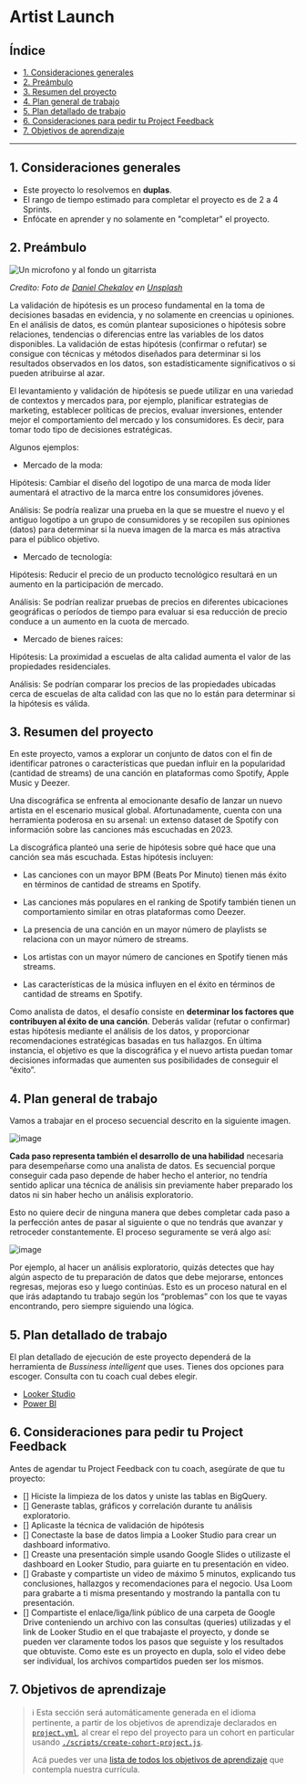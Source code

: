 # Artist Launch

## Índice

* [1. Consideraciones generales](#1-consideraciones-generales)
* [2. Preámbulo](#2-preámbulo)
* [3. Resumen del proyecto](#3-resumen-del-proyecto)
* [4. Plan general de trabajo](#4-plan-general-de-trabajo)
* [5. Plan detallado de trabajo](#5-plan-detallado-de-trabajo)
* [6. Consideraciones para pedir tu Project Feedback](#6-consideraciones-para-pedir-tu-project-feedback)
* [7. Objetivos de aprendizaje](#7-objetivos-de-aprendizaje)

***

## 1. Consideraciones generales

* Este proyecto lo resolvemos en **duplas**.
* El rango de tiempo estimado para completar el proyecto es de 2 a 4 Sprints.
* Enfócate en aprender y no solamente en "completar" el proyecto.

## 2. Preámbulo

![Un microfono y al fondo un gitarrista](https://images.unsplash.com/photo-1535712593684-0efd191312bb)

_Credito: Foto de [Daniel Chekalov](https://unsplash.com/@dchuck?utm_content=creditCopyText&utm_medium=referral&utm_source=unsplash)_
_en [Unsplash](https://unsplash.com/photos/guitarist-holding-black-guitar-4YhwiEsL0AQ?utm_content=creditCopyText&utm_medium=referral&utm_source=unsplash)_

La validación de hipótesis es un proceso fundamental en la toma de
decisiones basadas en evidencia, y no solamente en creencias u
opiniones. En el análisis de datos, es común plantear suposiciones o
hipótesis sobre relaciones, tendencias o diferencias entre las variables
de los datos disponibles. La validación de estas hipótesis (confirmar o
refutar) se consigue con técnicas y métodos diseñados para determinar si
los resultados observados en los datos, son estadísticamente
significativos o si pueden atribuirse al azar.

El levantamiento y validación de hipótesis
se puede utilizar en una variedad de contextos y mercados para, por
ejemplo, planificar estrategias de marketing, establecer políticas de
precios, evaluar inversiones, entender mejor el comportamiento del
mercado y los consumidores. Es decir, para tomar todo tipo de decisiones
estratégicas.

Algunos ejemplos:

* Mercado de la moda:

Hipótesis: Cambiar el diseño del logotipo de una marca de moda líder
aumentará el atractivo de la marca entre los consumidores jóvenes.

Análisis: Se podría realizar una prueba en la que se muestre el nuevo y
el antiguo logotipo a un grupo de consumidores y se recopilen sus
opiniones (datos) para determinar si la nueva imagen de la marca es más
atractiva para el público objetivo.

* Mercado de tecnología:

Hipótesis: Reducir el precio de un producto tecnológico resultará en un
aumento en la participación de mercado.

Análisis: Se podrían realizar pruebas de precios en diferentes
ubicaciones geográficas o períodos de tiempo para evaluar si esa
reducción de precio conduce a un aumento en la cuota de mercado.

* Mercado de bienes raíces:

Hipótesis: La proximidad a escuelas de alta calidad aumenta el valor de
las propiedades residenciales.

Análisis: Se podrían comparar los precios de las propiedades ubicadas
cerca de escuelas de alta calidad con las que no lo están para
determinar si la hipótesis es válida.

## 3. Resumen del proyecto

En este proyecto, vamos a explorar un conjunto de datos con el fin de
identificar patrones o características que puedan influir en la
popularidad (cantidad de streams) de una canción en plataformas como
Spotify, Apple Music y Deezer.

Una discográfica se enfrenta al emocionante desafío de
lanzar un nuevo artista en el escenario musical global. Afortunadamente,
cuenta con una herramienta poderosa en su arsenal: un extenso dataset de
Spotify con información sobre las canciones más escuchadas en 2023.

La discográfica planteó una serie de hipótesis sobre qué hace que una
canción sea más escuchada. Estas hipótesis incluyen:

* Las canciones con un mayor BPM (Beats Por Minuto) tienen más éxito en
  términos de cantidad de streams en Spotify.

* Las canciones más populares en el ranking de Spotify también tienen un
  comportamiento similar en otras plataformas como Deezer.

* La presencia de una canción en un mayor número de playlists se
  relaciona con un mayor número de streams.

* Los artistas con un mayor número de canciones en Spotify tienen más
  streams.

* Las características de la música influyen en el éxito en términos de
  cantidad de streams en Spotify.

Como analista de datos,
el desafío consiste en **determinar los factores que contribuyen al éxito
de una canción**. Deberás validar (refutar o confirmar) estas hipótesis
mediante el análisis de los datos, y proporcionar recomendaciones estratégicas
basadas en tus hallazgos. En última instancia, el objetivo es que la
discográfica y el nuevo artista puedan tomar decisiones informadas que
aumenten sus posibilidades de conseguir el “éxito”.

## 4. Plan general de trabajo

Vamos a trabajar en el proceso secuencial descrito en la siguiente
imagen.

![image](https://drive.google.com/uc?id=1GBP2hLKqNpADEJ6Aa4EkKwd4oBNNnLMj)

**Cada paso representa también el desarrollo de una habilidad** necesaria para
desempeñarse como una analista de datos. Es secuencial porque conseguir
cada paso depende de haber hecho el anterior, no tendría sentido aplicar
una técnica de análisis sin previamente haber preparado los datos ni sin
haber hecho un análisis exploratorio.

Esto no quiere decir de ninguna manera que debes completar cada paso a
la perfección antes de pasar al siguiente o que no tendrás que avanzar y
retroceder constantemente. El proceso seguramente se verá algo así:

![image](https://drive.google.com/uc?id=1Pz_zrJxwH_qJRDfwwdvYmfeudtc72d0_)

Por ejemplo, al hacer un análisis exploratorio, quizás detectes que hay
algún aspecto de tu preparación de datos que debe mejorarse, entonces
regresas, mejoras eso y luego continúas. Esto es un proceso natural en
el que irás adaptando tu trabajo según los “problemas” con los que te
vayas encontrando, pero siempre siguiendo una lógica.

## 5. Plan detallado de trabajo

El plan detallado de ejecución de este proyecto dependerá de la herramienta
de _Bussiness intelligent_ que uses. Tienes dos opciones para escoger. Consulta
con tu coach cual debes elegir.

* [Looker Studio](./LookerStudio.md)
* [Power BI](./PowerBI.md)

## 6. Consideraciones para pedir tu Project Feedback

Antes de agendar tu Project Feedback con tu coach, asegúrate de que tu proyecto:

* [] Hiciste la limpieza de los datos y uniste las tablas en BigQuery.
* [] Generaste tablas, gráficos y correlación durante tu análisis exploratorio.
* [] Aplicaste la técnica de validación de hipótesis
* [] Conectaste la base de datos limpia a Looker Studio para crear
  un dashboard informativo.
* [] Creaste una presentación simple usando Google Slides o utilizaste
  el dashboard en Looker Studio, para guiarte en tu presentación en video.
* [] Grabaste y compartiste un video de máximo 5 minutos, explicando tus
  conclusiones, hallazgos y recomendaciones para el negocio. Usa Loom
  para grabarte a ti misma presentando y mostrando la pantalla con tu
  presentación.
* [] Compartiste el enlace/liga/link público de una carpeta de Google Drive
  conteniendo un archivo con las consultas (queries) utilizadas y el
  link de Looker Studio en el que trabajaste el proyecto, y donde se
  pueden ver claramente todos los pasos que seguiste y los resultados
  que obtuviste. Como este es un proyecto en dupla, solo el video debe
  ser individual, los archivos compartidos pueden ser los mismos.

## 7. Objetivos de aprendizaje

> ℹ️ Esta sección será automáticamente generada en el idioma pertinente, a partir
> de los objetivos de aprendizaje declarados en [`project.yml`](./project.yml),
> al crear el repo del proyecto para un cohort en particular usando
> [`./scripts/create-cohort-project.js`](../../scripts#create-cohort-project-coaches).
>
> Acá puedes ver una [lista de todos los objetivos de aprendizaje](../../learning-objectives/data.yml)
> que contempla nuestra currícula.
